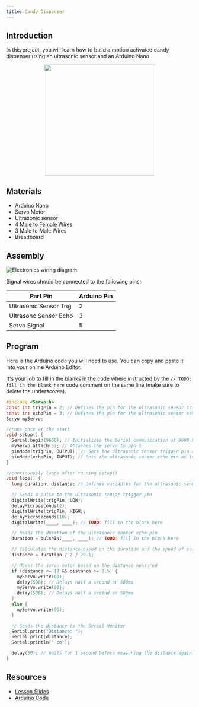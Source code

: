 ```yaml
---
title: Candy Dispenser
---
```


## Introduction

In this project, you will learn how to build a motion activated candy dispenser using an ultrasonic sensor and an Arduino Nano.

<div style="text-align:center">
    <img src="../assets/candy-dispenser.gif" width="300">
</div>

## Materials
* Arduino Nano
* Servo Motor
* Ultrasonic sensor
* 4 Male to Female Wires
* 3 Male to Male Wires
* Breadboard

## Assembly

![Electronics wiring diagram](../assets/dispenser_diagram.png)

Signal wires should be connected to the following pins:

| Part Pin | Arduino Pin |
| ---| --|
| Ultrasonic Sensor Trig | 2 |
| Ultrasonc Sensor Echo | 3 |
| Servo Signal | 5|

## Program

Here is the Arduino code you will need to use. You can copy and paste it into your online Arduino Editor.

It's your job to fill in the blanks in the code where instructed by the `// TODO: fill in the blank here` code comment on the same line (make sure to delete the underscores).

```c
#include <Servo.h>
const int trigPin = 2; // Defines the pin for the ultrasonic sensor trigger
const int echoPin = 3; // Defines the pin for the ultrasonic sensor echo
Servo myServo;

//runs once at the start 
void setup() {
  Serial.begin(9600); // Initializes the Serial communication at 9600 bits per second
  myServo.attach(5); // Attaches the servo to pin 5
  pinMode(trigPin, OUTPUT); // Sets the ultrasonic sensor trigger pin as output
  pinMode(echoPin, INPUT); // Sets the ultrasonic sensor echo pin as input
}

//continuously loops after running setup()
void loop() {
  long duration, distance; // Defines variables for the ultrasonic sensor

  // Sends a pulse to the ultrasonic sensor trigger pin
  digitalWrite(trigPin, LOW);
  delayMicroseconds(2);
  digitalWrite(trigPin, HIGH);
  delayMicroseconds(10);
  digitalWrite(____, ____); // TODO: fill in the blank here 

  // Reads the duration of the ultrasonic sensor echo pin
  duration = pulseIN(____, ____); // TODO: fill in the blank here 

  // Calculates the distance based on the duration and the speed of sound
  distance = duration / 2 / 29.1;

  // Moves the servo motor based on the distance measured
  if (distance <= 10 && distance >= 0.5) {
    myServo.write(60);
    delay(500); // Delays half a second or 500ms
    myServo.write(90);
    delay(500); // Delays half a second or 500ms
  }
  else {
    myServo.write(90);
  }

  // Sends the distance to the Serial Monitor
  Serial.print("Distance: ");
  Serial.print(distance);
  Serial.println(" cm");

  delay(50); // Waits for 1 second before measuring the distance again
}
```

## Resources

- [Lesson Slides](https://docs.google.com/presentation/d/1gMUBQHTuppBXgvps0FpxjrCzLTyeFV_O7UgtZworj2M/edit?usp=sharing)
- [Arduino Code](https://docs.google.com/document/d/1jGrgNw226EMBM-GMMv10Wqkjf-g7eO3Q8fcVcpR_Sto/edit?usp=sharing)
